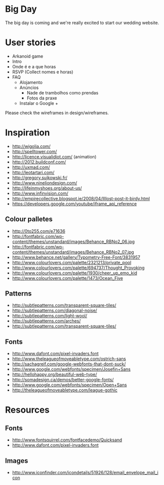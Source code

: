 Big Day
=======

The big day is coming and we're really excited to start our wedding website.





User stories
============

- Arkanoid game
- Intro
- Onde é e a que horas
- RSVP (Collect nomes e horas)
- FAQ
	- Alojamento
	- Anúncios
		- Nade de trambolhos como prendas
		- Fotos da praxe
	- Instalar o Google +

Please check the wireframes in design/wireframes.





Inspiration
===========

- http://wigolia.com/
- http://spelltower.com/
- http://licence.visualidiot.com/ (animation)
- http://2012.buildconf.com/
- http://uxmad.com/
- http://leotartari.com/
- http://gregory.sujkowski.fr/
- http://www.nineliondesign.com/
- http://lifeinmyshoes.org/about-us/
- http://www.infinvision.com/
- http://empirecollective.blogspot.ie/2008/04/llllost-post-it-birdy.html
- https://developers.google.com/youtube/iframe_api_reference


## Colour palletes

- http://0to255.com/e71636
- http://fontfabric.com/wp-content/themes/unstandard/images/Behance_RBNo2_06.jpg
- http://fontfabric.com/wp-content/themes/unstandard/images/Behance_RBNo2_07.jpg
- http://www.behance.net/gallery/Typometry-Free-Font/3831957
- http://www.colourlovers.com/palette/2321213/private_pool
- http://www.colourlovers.com/palette/694737/Thought_Provoking
- http://www.colourlovers.com/palette/1930/cheer_up_emo_kid
- http://www.colourlovers.com/palette/1473/Ocean_Five



## Patterns

- http://subtlepatterns.com/transparent-square-tiles/
- http://subtlepatterns.com/diagonal-noise/
- http://subtlepatterns.com/light-wool/
- http://subtlepatterns.com/arches/
- http://subtlepatterns.com/transparent-square-tiles/



## Fonts

- http://www.dafont.com/pixel-invaders.font
- http://www.theleagueofmoveabletype.com/ostrich-sans
- http://sachagreif.com/google-webfonts-that-dont-suck/
- http://www.google.com/webfonts/specimen/Josefin+Sans
- http://hellohappy.org/beautiful-web-type/
- http://somadesign.ca/demos/better-google-fonts/
- http://www.google.com/webfonts/specimen/Open+Sans
- http://theleagueofmoveabletype.com/league-gothic






Resources
=========

## Fonts

- http://www.fontsquirrel.com/fontfacedemo/Quicksand
- http://www.dafont.com/pixel-invaders.font

## Images

- http://www.iconfinder.com/icondetails/51926/128/email_envelope_mail_icon